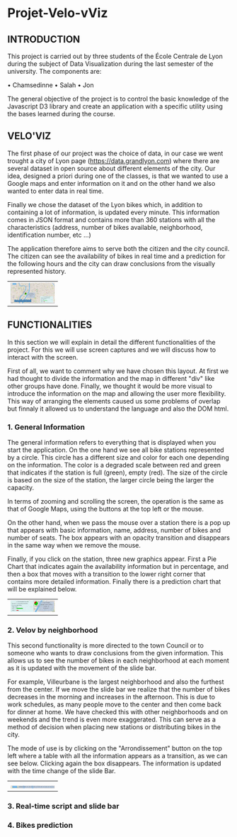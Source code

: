 # Projet-Velo-vViz

## INTRODUCTION

This project is carried out by three students of the École Centrale de Lyon during the subject of Data Visualization during the last semester of the university. The components are:

• Chamsedinne
• Salah
• Jon

The general objective of the project is to control the basic knowledge of the Javascript D3 library and create an application with a specific utility using the bases learned during the course.

## VELO'VIZ

The first phase of our project was the choice of data, in our case we went trought a city of Lyon page (https://data.grandlyon.com) where there are several dataset in open source about different elements of the city. Our idea, designed a priori during one of the classes, is that we wanted to use a Google maps and enter information on it and on the other hand we also wanted to enter data in real time.

Finally we chose the dataset of the Lyon bikes which, in addition to containing a lot of information, is updated every minute. This information comes in JSON format and contains more than 360 stations with all the characteristics (address, number of bikes available, neighborhood, identification number, etc ...)

The application therefore aims to serve both the citizen and the city council. The citizen can see the availability of bikes in real time and a prediction for the following hours and the city can draw conclusions from the visually represented history.

<table border="0">
  <tr>
    <td>
      <img src="img/Rapport.JPG" style="width: 100px;">
    </td>
  </tr>
</table>


## FUNCTIONALITIES

In this section we will explain in detail the different functionalities of the project. For this we will use screen captures and we will discuss how to interact with the screen.

First of all, we want to comment why we have chosen this layout. At first we had thought to divide the information and the map in different "div" like other groups have done. Finally, we thought it would be more visual to introduce the information on the map and allowing the user more flexibility. This way of arranging the elements caused us some problems of overlap but finnaly it allowed us to understand the language and also the DOM html.

### 1. General Information

The general information refers to everything that is displayed when you start the application. On the one hand we see all bike stations represented by a circle. This circle has a different size and color for each one depending on the information. The color is a degraded scale between red and green that indicates if the station is full (green), empty (red). The size of the circle is based on the size of the station, the larger circle being the larger the capacity.

In terms of zooming and scrolling the screen, the operation is the same as that of Google Maps, using the buttons at the top left or the mouse.

On the other hand, when we pass the mouse over a station there is a pop up that appears with basic information, name, address, number of bikes and number of seats. The box appears with an opacity transition and disappears in the same way when we remove the mouse.

Finally, if you click on the station, three new graphics appear. First a Pie Chart that indicates again the availability information but in percentage, and then a box that moves with a transition to the lower right corner that contains more detailed information. Finally there is a prediction chart that will be explained below.

<table border="0">
  <tr>
    <td>
      <img src="img/Rapport1.JPG" style="width: 100px;">
    </td>
  </tr>
</table>


### 2. Velov by neighborhood

This second functionality is more directed to the town Council or to someone who wants to draw conclusions from the given information. This allows us to see the number of bikes in each neighborhood at each moment as it is updated with the movement of the slide bar.

For example, Villeurbane is the largest neighborhood and also the furthest from the center. If we move the slide bar we realize that the number of bikes decreases in the morning and increases in the afternoon. This is due to work schedules, as many people move to the center and then come back for dinner at home. We have checked this with other neighborhoods and on weekends and the trend is even more exaggerated. This can serve as a method of decision when placing new stations or distributing bikes in the city.

The mode of use is by clicking on the "Arrondissement" button on the top left where a table with all the information appears as a transition, as we can see below. Clicking again the box disappears. The information is updated with the time change of the slide Bar.

<table border="0">
  <tr>
    <td>
      <img src="img/Rapport2.JPG" style="width: 100px;">
    </td>
  </tr>
</table>


### 3. Real-time script and slide bar
### 4. Bikes prediction

